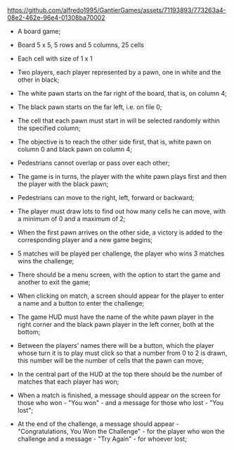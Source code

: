 


https://github.com/alfredo1995/GantierGames/assets/71193893/773263a4-08e2-462e-96e4-01308ba70002


* A board game;

* Board 5 x 5, 5 rows and 5 columns, 25 cells

* Each cell with size of 1 x 1

* Two players, each player represented by a pawn, one in white and the other in black;

* The white pawn starts on the far right of the board, that is, on column 4;

* The black pawn starts on the far left, i.e. on file 0;

* The cell that each pawn must start in will be selected randomly within the specified column;

* The objective is to reach the other side first, that is, white pawn on column 0 and black pawn on column 4;

* Pedestrians cannot overlap or pass over each other;

* The game is in turns, the player with the white pawn plays first and then the player with the black pawn;

* Pedestrians can move to the right, left, forward or backward;

* The player must draw lots to find out how many cells he can move, with a minimum of 0 and a maximum of 2;

* When the first pawn arrives on the other side, a victory is added to the corresponding player and a new game begins;

* 5 matches will be played per challenge, the player who wins 3 matches wins the challenge;

* There should be a menu screen, with the option to start the game and another to exit the game;

* When clicking on match, a screen should appear for the player to enter a name and a button to enter the challenge;

* The game HUD must have the name of the white pawn player in the right corner and the black pawn player in the left corner, both at the bottom;

* Between the players' names there will be a button, which the player whose turn it is to play must click so that a number from 0 to 2 is drawn, this number will be the number of cells that the pawn can move;

* In the central part of the HUD at the top there should be the number of matches that each player has won;

* When a match is finished, a message should appear on the screen for those who won - "You won" - and a message for those who lost - "You lost";

* At the end of the challenge, a message should appear - "Congratulations, You Won the Challenge" - for the player who won the challenge and a message - "Try Again" - for whoever lost;
